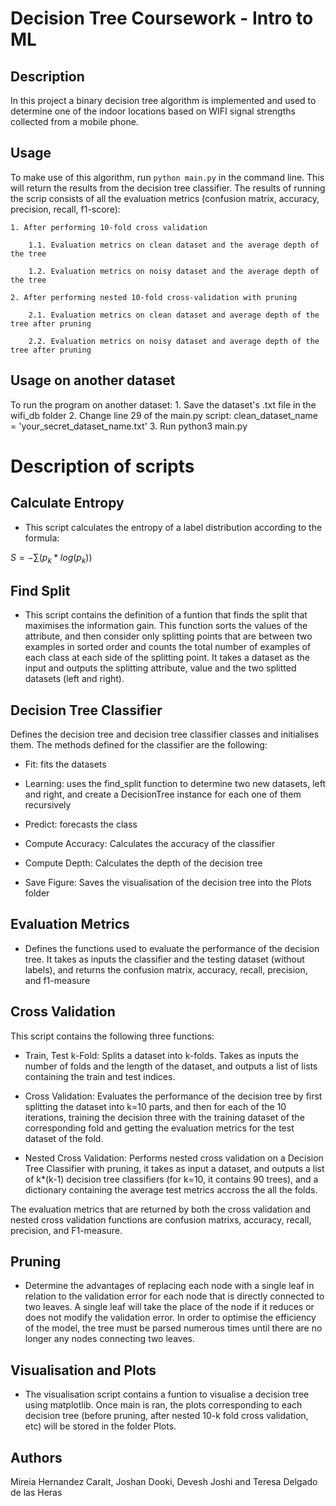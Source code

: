 # Decision Tree Coursework - Intro to ML


## Description

In this project a binary decision tree algorithm is implemented and used to determine one of the indoor locations based on WIFI signal strengths collected from a mobile phone.

## Usage

To make use of this algorithm, run ```python main.py``` in the command line. This will return the results from the decision tree classifier. The results of running the scrip consists of all the evaluation metrics (confusion matrix, accuracy, precision, recall, f1-score):

    1. After performing 10-fold cross validation

        1.1. Evaluation metrics on clean dataset and the average depth of the tree

        1.2. Evaluation metrics on noisy dataset and the average depth of the tree

    2. After performing nested 10-fold cross-validation with pruning

        2.1. Evaluation metrics on clean dataset and average depth of the tree after pruning

        2.2. Evaluation metrics on noisy dataset and average depth of the tree after pruning

## Usage on another dataset
To run the program on another dataset:
    1. Save the dataset's .txt file in the wifi_db folder
    2. Change line 29 of the main.py script:
        clean_dataset_name = 'your_secret_dataset_name.txt'
    3. Run python3 main.py




# Description of scripts 

## Calculate Entropy

- This script calculates the entropy of a label distribution according to the formula:

$S = -\sum (p_k * log(p_k))$

## Find Split 

- This script contains the definition of a funtion that finds the split that maximises the information gain. This function sorts the values of the attribute, and then consider only splitting points that are between two examples in sorted order and counts the total number of examples of each class at each side of the splitting point. It takes a dataset as the input and outputs the splitting attribute, value and the two splitted datasets (left and right). 

## Decision Tree Classifier
            
Defines the decision tree and decision tree classifier classes and initialises them. The methods defined for the classifier are the following:
- Fit: fits the datasets

- Learning: uses the find_split function to determine two new datasets, left and right, and create a DecisionTree instance for each one of them recursively

- Predict: forecasts the class

- Compute Accuracy: Calculates the accuracy of the classifier

- Compute Depth: Calculates the depth of the decision tree

- Save Figure: Saves the visualisation of the decision tree into the Plots folder

## Evaluation Metrics

- Defines the functions used to evaluate the performance of the decision tree. It takes as inputs the classifier and the testing dataset (without labels), and returns the confusion matrix, accuracy, recall, precision, and f1-measure

## Cross Validation

This script contains the following three functions:
 
- Train, Test k-Fold: Splits a dataset into k-folds. Takes as inputs the number of folds and the length of the dataset, and outputs a list of lists containing the train and test indices.

- Cross Validation: Evaluates the performance of the decision tree by first splitting the dataset into k=10 parts, and then for each of the 10 iterations, training the decision three with the training dataset of the corresponding fold and getting the evaluation metrics for the test dataset of the fold.

- Nested Cross Validation: Performs nested cross validation on a Decision Tree Classifier with pruning, it takes as input a dataset, and outputs a list of k*(k-1) decision tree classifiers (for k=10, it contains 90 trees), and a dictionary containing the average test metrics accross the all the folds.

The evaluation metrics that are returned by both the cross validation and nested cross validation functions are confusion matrixs, accuracy, recall, precision, and F1-measure. 


## Pruning

- Determine the advantages of replacing each node with a single leaf in relation to the validation error for each node that is directly connected to two leaves. A single leaf will take the place of the node if it reduces or does not modify the validation error. In order to optimise the efficiency of the model, the tree must be parsed numerous times until there are no longer any nodes connecting two leaves.

## Visualisation and Plots

- The visualisation script contains a funtion to visualise a decision tree using matplotlib. Once main is ran, the plots corresponding to each decision tree (before pruning, after nested 10-k fold cross validation, etc) will be stored in the folder Plots.

## Authors 
Mireia Hernandez Caralt, Joshan Dooki, Devesh Joshi and Teresa Delgado de las Heras

